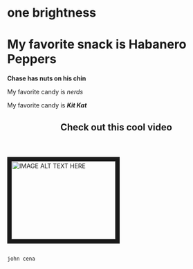 # one brightness

My favorite snack is Habanero Peppers
=======
<b>Chase has nuts on his chin</b>

<p>My favorite candy is <i>nerds</i></p>
<p>My favorite candy is <i><b>Kit Kat</b></i></p>


<header><h2>Check out this cool video</h2></header>
<a href="http://www.youtube.com/watch?feature=player_embedded&v=gdUcijlzJkw
" target="_blank"><img src="http://img.youtube.com/vi/gdUcijlzJkw/0.jpg" 
alt="IMAGE ALT TEXT HERE" width="240" height="180" border="10" /></a>


```java

john cena

```